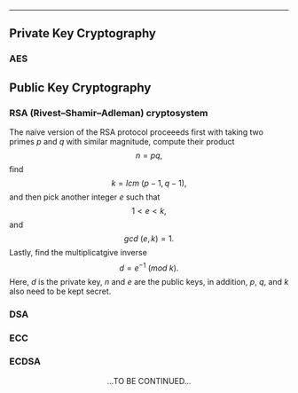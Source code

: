 ***
## Private Key Cryptography
### AES

## Public Key Cryptography
### RSA (Rivest–Shamir–Adleman) cryptosystem 
The naive version of the RSA protocol proceeeds first with taking two primes $p$ and $q$ with similar magnitude, compute their product $$n=pq,$$ find $$k=lcm{\:}(p-1,q-1),$$ and then pick another integer $e$ such that $${1}{<}{e}{<}{k},$$ and $$gcd{\:}(e,k)=1.$$ Lastly, find the multiplicatgive inverse $$d=e^{-1}{\:}(mod{\:}k).$$ Here, ${d}$ is the private key, $n$ and $e$ are the public keys, in addition, $p$, $q$, and $k$ also need to be kept secret.

  

### DSA
### ECC
### ECDSA
  
  
<p/><p align="center">...TO BE CONTINUED...<p/>
<p/><script type="text/javascript" charset="utf-8" src=" https://cdn.mathjax.org/mathjax/latest/MathJax.js?config=TeX-AMS-MML_HTMLorMML, https://vincenttam.github.io/javascripts/MathJaxLocal.js"></script>

